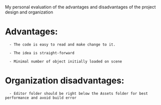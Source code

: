My personal evaluation of the advantages and disadvantages of the project design and organization

# Advantages:

      - The code is easy to read and make change to it.
  
      - The idea is straight-forward

      - Minimal number of object initially loaded on scene

# Organization disadvantages:

      - Editor folder should be right below the Assets folder for best performance and avoid build error
